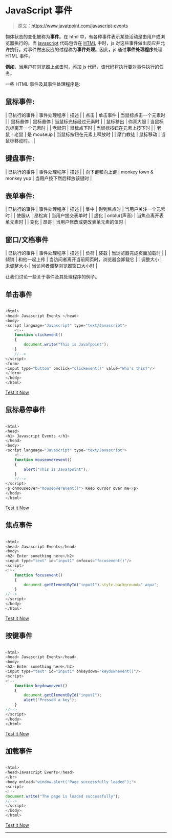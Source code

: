 # JavaScript 事件

> 原文：<https://www.javatpoint.com/javascript-events>

物体状态的变化被称为**事件**。在 html 中，有各种事件表示某些活动是由用户或浏览器执行的。当 [javascript](https://www.javatpoint.com/javascript-tutorial) 代码包含在 [HTML](https://www.javatpoint.com/html-tutorial) 中时，js 对这些事件做出反应并允许执行。对事件做出反应的过程称为**事件处理**。因此，js 通过**事件处理程序**处理 HTML 事件。

**例如**，当用户在浏览器上点击时，添加 js 代码，该代码将执行要对事件执行的任务。

一些 HTML 事件及其事件处理程序是:

## 鼠标事件:

| 已执行的事件 | 事件处理程序 | 描述 |
| 点击 | 单击事件 | 当鼠标点击一个元素时 |
| 鼠标悬停 | 鼠标悬停 | 当鼠标光标经过元素时 |
| 鼠标移出 | 你真大胆 | 当鼠标光标离开一个元素时 |
| 老鼠洞 | 鼠标点下时 | 当鼠标按钮在元素上按下时 |
| 老鼠！老鼠 | 是 mouseup | 当鼠标按钮在元素上释放时 |
| 摩门教徒 | 鼠标移动 | 当鼠标移动时。 |

## 键盘事件:

| 已执行的事件 | 事件处理程序 | 描述 |
| 向下键和向上键 | monkey town & monkey yup | 当用户按下然后释放该键时 |

## 表单事件:

| 已执行的事件 | 事件处理程序 | 描述 |
| 集中 | 得到焦点时 | 当用户关注一个元素时 |
| 使服从 | 昂松宾 | 当用户提交表单时 |
| 虚化 | onblur(声音) | 当焦点离开表单元素时 |
| 变化 | 昂哥 | 当用户修改或更改表单元素的值时 |

## 窗口/文档事件

| 已执行的事件 | 事件处理程序 | 描述 |
| 负荷 | 装载 | 当浏览器完成页面加载时 |
| 倾销 | 和他一起上传 | 当访问者离开当前网页时，浏览器会卸载它 |
| 调整大小 | 未调整大小 | 当访问者调整浏览器窗口大小时 |

让我们讨论一些关于事件及其处理程序的例子。

## 单击事件

```js

<html>
<head> Javascript Events </head>
<body>
<script language="Javascript" type="text/Javascript">
	<!--
	function clickevent()
	{
		document.write("This is JavaTpoint");
	}
	//-->
</script>
<form>
<input type="button" onclick="clickevent()" value="Who's this?"/>
</form>
</body>
</html>

```

[Test it Now](https://www.javatpoint.com/oprweb/test.jsp?filename=JavaScriptClickEvent)

## 鼠标悬停事件

```js

<html>
<head> 
<h1> Javascript Events </h1>
</head>
<body>
<script language="Javascript" type="text/Javascript">
	<!--
	function mouseoverevent()
	{
		alert("This is JavaTpoint");
	}
	//-->
</script>
<p onmouseover="mouseoverevent()"> Keep cursor over me</p>
</body>
</html>

```

[Test it Now](https://www.javatpoint.com/oprweb/test.jsp?filename=JavaScriptMouseOverEvent)

## 焦点事件

```js

<html>
<head> Javascript Events</head>
<body>
<h2> Enter something here</h2>
<input type="text" id="input1" onfocus="focusevent()"/>
<script>
<!--
	function focusevent()
	{
		document.getElementById("input1").style.background=" aqua";
	}
//-->
</script>
</body>
</html>

```

[Test it Now](https://www.javatpoint.com/oprweb/test.jsp?filename=JavaScriptFocusEvent)

## 按键事件

```js

<html>
<head> Javascript Events</head>
<body>
<h2> Enter something here</h2>
<input type="text" id="input1" onkeydown="keydownevent()"/>
<script>
<!--
	function keydownevent()
	{
		document.getElementById("input1");
		alert("Pressed a key");
	}
//-->
</script>
</body>
</html>

```

[Test it Now](https://www.javatpoint.com/oprweb/test.jsp?filename=JavaScriptKeydownEvent)

## 加载事件

```js

<html>
<head>Javascript Events</head>
</br>
<body onload="window.alert('Page successfully loaded');">
<script>
<!--
document.write("The page is loaded successfully");
//-->
</script>
</body>
</html>

```

[Test it Now](https://www.javatpoint.com/oprweb/test.jsp?filename=JavaScriptLoadEvent)

* * *